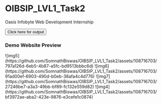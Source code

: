 # OIBSIP_LVL1_Task2
Oasis Infobyte Web Development Internship

<a href="https://somnathbiswas.github.io/OIBSIP_LVL1_Task2/">
  <button>Click here for output</button>
</a>

<h3>Demo Website Preview</h3>
![img5](https://github.com/SomnathBiswas/OIBSIP_LVL1_Task2/assets/108716703/797a126d-6eb5-4b87-a5fc-bd9513bbbc6d)
![img6](https://github.com/SomnathBiswas/OIBSIP_LVL1_Task2/assets/108716703/91ad00ef-6903-490d-b0eb-38afa4c4d776)
![img7](https://github.com/SomnathBiswas/OIBSIP_LVL1_Task2/assets/108716703/27246be7-a3a3-49bb-bf89-fc132e559d82)
![img4](https://github.com/SomnathBiswas/OIBSIP_LVL1_Task2/assets/108716703/bf3972ae-aba2-423e-9876-e3cefe1c0874)
